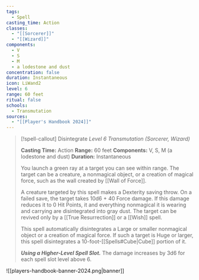 ```yaml
---
tags:
  - Spell
casting_time: Action
classes:
  - "[[Sorcerer]]"
  - "[[Wizard]]"
components:
  - V
  - S
  - M
  - a lodestone and dust
concentration: false
duration: Instantaneous
icon: LiWand2
level: 6
range: 60 feet
ritual: false
schools:
  - Transmutation
sources: 
  - "[[Player's Handbook 2024]]"
---
```

>[!spell-callout] Disintegrate
>_Level 6 Transmutation (Sorcerer, Wizard)_
>
>**Casting Time:** Action
>**Range:** 60 feet
>**Components:** V, S, M (a lodestone and dust)
>**Duration:** Instantaneous
>
>You launch a green ray at a target you can see within range. The target can be a creature, a nonmagical object, or a creation of magical force, such as the wall created by [[Wall of Force]].
>
>A creature targeted by this spell makes a Dexterity saving throw. On a failed save, the target takes 10d6 + 40 Force damage. If this damage reduces it to 0 Hit Points, it and everything nonmagical it is wearing and carrying are disintegrated into gray dust. The target can be revived only by a [[True Resurrection]] or a [[Wish]] spell.
>
>This spell automatically disintegrates a Large or smaller nonmagical object or a creation of magical force. If such a target is Huge or larger, this spell disintegrates a 10-foot-[[Spells#Cube\|Cube]] portion of it.
>
>**_Using a Higher-Level Spell Slot._** The damage increases by 3d6 for each spell slot level above 6.


![[players-handbook-banner-2024.png|banner]]